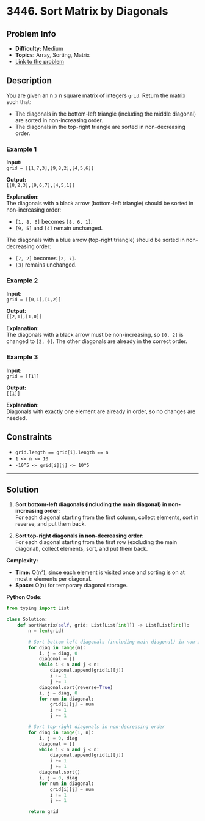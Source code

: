 # 3446. Sort Matrix by Diagonals

## Problem Info

- **Difficulty:** Medium
- **Topics:** Array, Sorting, Matrix
- [Link to the problem](https://leetcode.com/problems/sort-matrix-by-diagonals/)

## Description

You are given an n x n square matrix of integers `grid`. Return the matrix such that:

- The diagonals in the bottom-left triangle (including the middle diagonal) are sorted in non-increasing order.
- The diagonals in the top-right triangle are sorted in non-decreasing order.

### Example 1

**Input:**  
`grid = [[1,7,3],[9,8,2],[4,5,6]]`

**Output:**  
`[[8,2,3],[9,6,7],[4,5,1]]`

**Explanation:**  
The diagonals with a black arrow (bottom-left triangle) should be sorted in non-increasing order:  
- `[1, 8, 6]` becomes `[8, 6, 1]`.
- `[9, 5]` and `[4]` remain unchanged.

The diagonals with a blue arrow (top-right triangle) should be sorted in non-decreasing order:  
- `[7, 2]` becomes `[2, 7]`.
- `[3]` remains unchanged.

### Example 2

**Input:**  
`grid = [[0,1],[1,2]]`

**Output:**  
`[[2,1],[1,0]]`

**Explanation:**  
The diagonals with a black arrow must be non-increasing, so `[0, 2]` is changed to `[2, 0]`. The other diagonals are already in the correct order.

### Example 3

**Input:**  
`grid = [[1]]`

**Output:**  
`[[1]]`

**Explanation:**  
Diagonals with exactly one element are already in order, so no changes are needed.

## Constraints

- `grid.length == grid[i].length == n`
- `1 <= n <= 10`
- `-10^5 <= grid[i][j] <= 10^5`

---

## Solution

1. **Sort bottom-left diagonals (including the main diagonal) in non-increasing order:**  
   For each diagonal starting from the first column, collect elements, sort in reverse, and put them back.

2. **Sort top-right diagonals in non-decreasing order:**  
   For each diagonal starting from the first row (excluding the main diagonal), collect elements, sort, and put them back.

**Complexity:**  
- **Time:** O(n²), since each element is visited once and sorting is on at most n elements per diagonal.
- **Space:** O(n) for temporary diagonal storage.

**Python Code:**

```python
from typing import List

class Solution:
    def sortMatrix(self, grid: List[List[int]]) -> List[List[int]]:
        n = len(grid)

        # Sort bottom-left diagonals (including main diagonal) in non-increasing order
        for diag in range(n):
            i, j = diag, 0
            diagonal = []
            while i < n and j < n:
                diagonal.append(grid[i][j])
                i += 1
                j += 1
            diagonal.sort(reverse=True)
            i, j = diag, 0
            for num in diagonal:
                grid[i][j] = num
                i += 1
                j += 1

        # Sort top-right diagonals in non-decreasing order
        for diag in range(1, n):
            i, j = 0, diag
            diagonal = []
            while i < n and j < n:
                diagonal.append(grid[i][j])
                i += 1
                j += 1
            diagonal.sort()
            i, j = 0, diag
            for num in diagonal:
                grid[i][j] = num
                i += 1
                j += 1

        return grid
```
